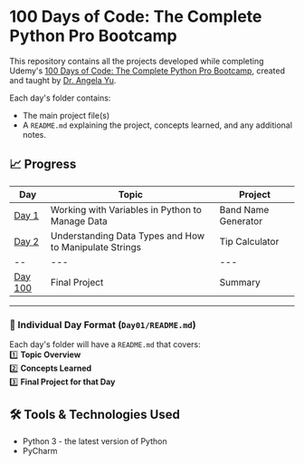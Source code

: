 # 100 Days of Code: The Complete Python Pro Bootcamp

This repository contains all the projects developed while completing Udemy's [100 Days of Code: The Complete Python Pro Bootcamp](https://www.udemy.com/course/100-days-of-code/), created and taught by [Dr. Angela Yu](https://www.udemy.com/user/4b4368a3-b5c8-4529-aa65-2056ec31f37e/).

Each day's folder contains:
- The main project file(s)
- A `README.md` explaining the project, concepts learned, and any additional notes.

## 📈 Progress  

| Day  | Topic | Project |
|------|---------|------------|
| [Day 1](https://github.com/rohitdaivat/100-Days-Of-Python/tree/main/Day01/)  | Working with Variables in Python to Manage Data  | Band Name Generator |
| [Day 2](https://github.com/rohitdaivat/100-Days-Of-Python/tree/main/Day02)  | Understanding Data Types and How to Manipulate Strings  | Tip Calculator |
|--| ---| ---|
| [Day 100]() | Final Project | Summary |

---

### **🚀 Individual Day Format (`Day01/README.md`)**  

Each day's folder will have a `README.md` that covers:  
1️⃣ **Topic Overview**  
2️⃣ **Concepts Learned**  
3️⃣ **Final Project for that Day**  


## 🛠️ Tools & Technologies Used  
- Python 3 - the latest version of Python
- PyCharm
